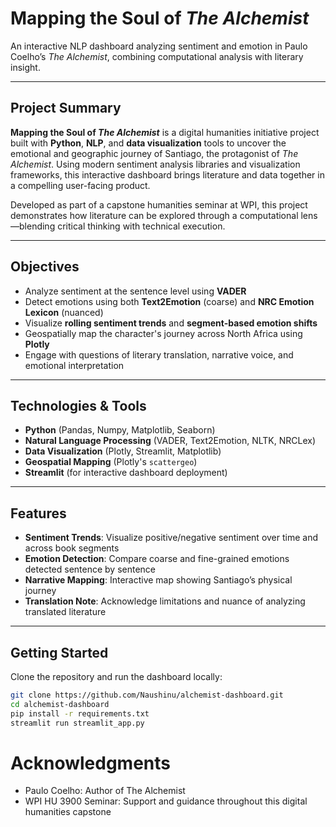 # Mapping the Soul of *The Alchemist*

An interactive NLP dashboard analyzing sentiment and emotion in Paulo Coelho’s *The Alchemist*, combining computational analysis with literary insight.

---

## Project Summary

**Mapping the Soul of *The Alchemist*** is a digital humanities initiative project built with **Python**, **NLP**, and **data visualization** tools to uncover the emotional and geographic journey of Santiago, the protagonist of *The Alchemist*. Using modern sentiment analysis libraries and visualization frameworks, this interactive dashboard brings literature and data together in a compelling user-facing product.

Developed as part of a capstone humanities seminar at WPI, this project demonstrates how literature can be explored through a computational lens—blending critical thinking with technical execution.

---

## Objectives

- Analyze sentiment at the sentence level using **VADER**
- Detect emotions using both **Text2Emotion** (coarse) and **NRC Emotion Lexicon** (nuanced)
- Visualize **rolling sentiment trends** and **segment-based emotion shifts**
- Geospatially map the character's journey across North Africa using **Plotly**
- Engage with questions of literary translation, narrative voice, and emotional interpretation

---

## Technologies & Tools

- **Python** (Pandas, Numpy, Matplotlib, Seaborn)
- **Natural Language Processing** (VADER, Text2Emotion, NLTK, NRCLex)
- **Data Visualization** (Plotly, Streamlit, Matplotlib)
- **Geospatial Mapping** (Plotly's `scattergeo`)
- **Streamlit** (for interactive dashboard deployment)

---

## Features

- **Sentiment Trends**: Visualize positive/negative sentiment over time and across book segments
- **Emotion Detection**: Compare coarse and fine-grained emotions detected sentence by sentence
- **Narrative Mapping**: Interactive map showing Santiago’s physical journey
- **Translation Note**: Acknowledge limitations and nuance of analyzing translated literature

---

## Getting Started

Clone the repository and run the dashboard locally:

```bash
git clone https://github.com/Naushinu/alchemist-dashboard.git
cd alchemist-dashboard
pip install -r requirements.txt
streamlit run streamlit_app.py
```

# Acknowledgments

- Paulo Coelho: Author of The Alchemist 
- WPI HU 3900 Seminar: Support and guidance throughout this digital humanities capstone
